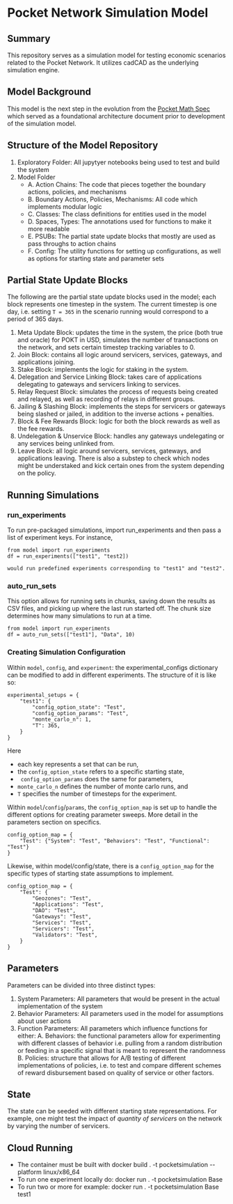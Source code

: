 # Pocket Network Simulation Model

## Summary

This repository serves as a simulation model for testing economic scenarios related to the Pocket Network. It utilizes cadCAD as the underlying simulation engine.

## Model Background

This model is the next step in the evolution from the [Pocket Math Spec](https://github.com/BlockScience/PocketMathSpec) which served as a foundational architecture document prior to development of the simulation model.

## Structure of the Model Repository

1. Exploratory Folder: All jupytyer notebooks being used to test and build the system
2. Model Folder
      * A. Action Chains: The code that pieces together the boundary actions, policies, and mechanisms
      * B. Boundary Actions, Policies, Mechanisms: All code which implements modular logic
      * C. Classes: The class definitions for entities used in the model
      * D. Spaces, Types: The annotations used for functions to make it more readable
      * E. PSUBs: The partial state update blocks that mostly are used as pass throughs to action chains
      * F. Config: The utility functions for setting up configurations, as well as options for starting state and parameter sets

## Partial State Update Blocks

The following are the partial state update blocks used in the model; each block represents one timestep in the system. The current timestep is one day, i.e. setting `T = 365` in the scenario running would correspond to a period of 365 days. 

1. Meta Update Block: updates the time in the system, the price (both true and oracle) for POKT in USD, simulates the number of transactions on the network, and sets certain timestep tracking variables to 0.
2. Join Block: contains all logic around servicers, services, gateways, and applications joining.
3. Stake Block: implements the logic for staking in the system.
4. Delegation and Service Linking Block: takes care of applications delegating to gateways and servicers linking to services.
5. Relay Request Block: simulates the process of requests being created and relayed, as well as recording of relays in different groups.
6. Jailing & Slashing Block: implements the steps for servicers or gateways being slashed or jailed, in addition to the inverse actions + penalties.
7. Block & Fee Rewards Block: logic for both the block rewards as well as the fee rewards.
8. Undelegation & Unservice Block: handles any gateways undelegating or any services being unlinked from.
9. Leave Block: all logic around servicers, services, gateways, and applications leaving. There is also a substep to check which nodes might be understaked and kick certain ones from the system depending on the policy.

## Running Simulations

### run_experiments

To run pre-packaged simulations, import run_experiments and then pass a list of experiment keys. For instance,

    from model import run_experiments
    df = run_experiments(["test1", "test2])

    would run predefined experiments corresponding to "test1" and "test2". 

### auto_run_sets

This option allows for running sets in chunks, saving down the results as CSV files, and picking up where the last run started off. The chunk size determines how many simulations to run at a time.

    from model import run_experiments
    df = auto_run_sets(["test1"], "Data", 10)

### Creating Simulation Configuration

Within `model`, `config`, and `experiment`: the experimental_configs dictionary can be modified to add in different experiments. The structure of it is like so:

    experimental_setups = {
        "test1": {
            "config_option_state": "Test",
            "config_option_params": "Test",
            "monte_carlo_n": 1,
            "T": 365,
        }
    }

Here 
* each key represents a set that can be run,
* the `config_option_state` refers to a specific starting state,
* ` config_option_params` does the same for parameters,
* `monte_carlo_n` defines the number of monte carlo runs, and
* `T` specifies the number of timesteps for the experiment.

Within `model`/`config`/`params`, the `config_option_map` is set up to handle the different options for creating parameter sweeps. More detail in the parameters section on specifics.

    config_option_map = {
        "Test": {"System": "Test", "Behaviors": "Test", "Functional": "Test"}
    }

Likewise, within model/config/state, there is a `config_option_map` for the specific types of starting state assumptions to implement.

    config_option_map = {
        "Test": {
            "Geozones": "Test",
            "Applications": "Test",
            "DAO": "Test",
            "Gateways": "Test",
            "Services": "Test",
            "Servicers": "Test",
            "Validators": "Test",
        }
    }


## Parameters

Parameters can be divided into three distinct types:

1. System Parameters: All parameters that would be present in the actual implementation of the system
2. Behavior Parameters: All parameters used in the model for assumptions about user actions
3. Function Parameters: All parameters which influence functions for either:
    A. Behaviors: the functional parameters allow for experimenting with different classes of behavior i.e. pulling from a random distribution or feeding in a specific signal that is meant to represent the randomness
    B. Policies: structure that allows for A/B testing of different implementations of policies, i.e. to test and compare different schemes of reward disbursement based on quality of service or other factors.

## State

The state can be seeded with different starting state representations. For example, one might test the impact of *quantity of servicers* on the network by varying the number of servicers. 

## Cloud Running

- The container must be built with docker build . -t pocketsimulation --platform linux/x86_64
- To run one experiment locally do: docker run . -t pocketsimulation Base
- To run two or more for example: docker run . -t pocketsimulation Base test1

